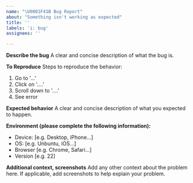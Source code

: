 ```yaml
---
name: "\U0001F41B Bug Report"
about: "Something isn't working as expected"
title: ''
labels: 'i: bug'
assignees: ''

---
```


**Describe the bug**
A clear and concise description of what the bug is.

**To Reproduce**
Steps to reproduce the behavior:
1. Go to '...'
2. Click on '....'
3. Scroll down to '....'
4. See error

**Expected behavior**
A clear and concise description of what you expected to happen.

**Environment (please complete the following information):**
 - Device: [e.g. Desktop, iPhone...]
 - OS: [e.g. Unbuntu, iOS...]
 - Browser [e.g. Chrome, Safari...]
 - Version [e.g. 22]

**Additional context, screenshots**
Add any other context about the problem here.
If applicable, add screenshots to help explain your problem.
